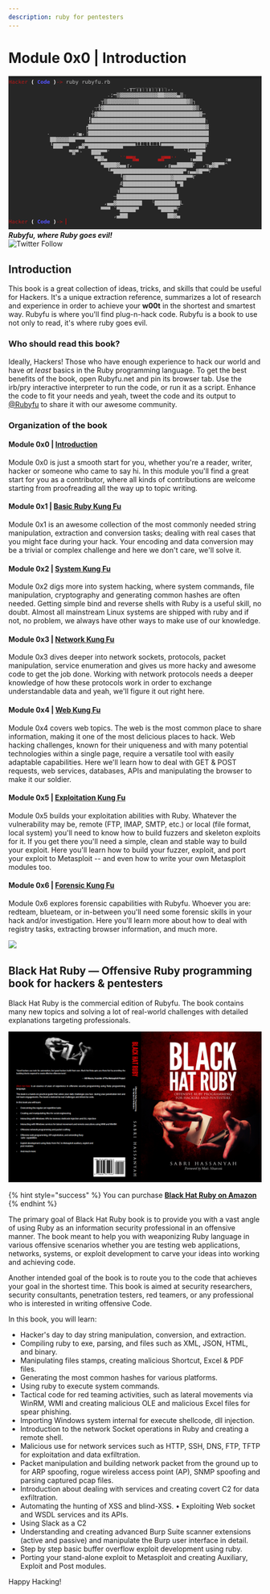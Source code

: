 ```yaml
---
description: ruby for pentesters
---
```


# Module 0x0 | Introduction

![](<.gitbook/assets/rubyfu (4) (1) (5).png>)\
_**Rubyfu, where Ruby goes evil!**_\
![Twitter Follow](https://img.shields.io/twitter/follow/Rubyfu.svg?style=social\&label=Follow\&style=plastic)

## Introduction

This book is a great collection of ideas, tricks, and skills that could be useful for Hackers. It's a unique extraction reference, summarizes a lot of research and experience in order to achieve your **w00t** in the shortest and smartest way. Rubyfu is where you'll find plug-n-hack code. Rubyfu is a book to use not only to read, it's where ruby goes evil.

### Who should read this book?

Ideally, Hackers! Those who have enough experience to hack our world and have _at least_ basics in the Ruby programming language. To get the best benefits of the book, open Rubyfu.net and pin its browser tab. Use the irb/pry interactive interpreter to run the code, or run it as a script. Enhance the code to fit your needs and yeah, tweet the code and its output to [@Rubyfu](https://twitter.com/rubyfu) to share it with our awesome community.

### Organization of the book

#### Module 0x0 | [Introduction](./)

Module 0x0 is just a smooth start for you, whether you're a reader, writer, hacker or someone who came to say hi. In this module you'll find a great start for you as a contributor, where all kinds of contributions are welcome starting from proofreading all the way up to topic writing.

#### Module 0x1 | [Basic Ruby Kung Fu](module-0x1-or-basic-ruby-kung-fu/)

Module 0x1 is an awesome collection of the most commonly needed string manipulation, extraction and conversion tasks; dealing with real cases that you might face during your hack. Your encoding and data conversion may be a trivial or complex challenge and here we don't care, we'll solve it.

#### Module 0x2 | [System Kung Fu](module-0x2-or-system-kung-fu/)

Module 0x2 digs more into system hacking, where system commands, file manipulation, cryptography and generating common hashes are often needed. Getting simple bind and reverse shells with Ruby is a useful skill, no doubt. Almost all mainstream Linux systems are shipped with ruby and if not, no problem, we always have other ways to make use of our knowledge.

#### Module 0x3 | [Network Kung Fu](module-0x3-or-network-kung-fu/)

Module 0x3 dives deeper into network sockets, protocols, packet manipulation, service enumeration and gives us more hacky and awesome code to get the job done. Working with network protocols needs a deeper knowledge of how these protocols work in order to exchange understandable data and yeah, we'll figure it out right here.

#### Module 0x4 | [Web Kung Fu](module-0x4-or-web-kung-fu/)

Module 0x4 covers web topics. The web is the most common place to share information, making it one of the most delicious places to hack. Web hacking challenges, known for their uniqueness and with many potential technologies within a single page, require a versatile tool with easily adaptable capabilities. Here we'll learn how to deal with GET & POST requests, web services, databases, APIs and manipulating the browser to make it our soldier.

#### Module 0x5 | [Exploitation Kung Fu](module-0x5-or-exploitation-kung-fu/)

Module 0x5 builds your exploitation abilities with Ruby. Whatever the vulnerability may be, remote (FTP, IMAP, SMTP, etc.) or local (file format, local system) you'll need to know how to build fuzzers and skeleton exploits for it. If you get there you'll need a simple, clean and stable way to build your exploit. Here you'll learn how to build your fuzzer, exploit, and port your exploit to Metasploit -- and even how to write your own Metasploit modules too.

#### Module 0x6 | [Forensic Kung Fu](module-0x6-or-forensic-kung-fu/)

Module 0x6 explores forensic capabilities with Rubyfu. Whoever you are: redteam, blueteam, or in-between you'll need some forensic skills in your hack and/or investigation. Here you'll learn more about how to deal with registry tasks, extracting browser information, and much more.

![](https://i.creativecommons.org/l/by-nc-sa/4.0/88x31.png)

## Black Hat Ruby **— Offensive Ruby programming book for hackers & pentesters**

Black Hat Ruby is the commercial edition of Rubyfu. The book contains many new topics and solving a lot of real-world challenges with detailed explanations targeting professionals.

![Black Hat Ruby cover](.gitbook/assets/bhr-cover.png)

{% hint style="success" %}
You can purchase [**Black Hat Ruby on Amazon**](https://www.amazon.com/dp/B08JHSF6GT)
{% endhint %}

The primary goal of Black Hat Ruby book is to provide you with a vast angle of using Ruby as an information security professional in an offensive manner. The book meant to help you with weaponizing Ruby language in various offensive scenarios whether you are testing web applications, networks, systems, or exploit development to carve your ideas into working and achieving code.

Another intended goal of the book is to route you to the code that achieves your goal in the shortest time. This book is aimed at security researchers, security consultants, penetration testers, red teamers, or any professional who is interested in writing offensive Code.

In this book, you will learn:

* Hacker's day to day string manipulation, conversion, and extraction.&#x20;
* Compiling ruby to exe, parsing, and files such as XML, JSON, HTML, and binary.&#x20;
* Manipulating files stamps, creating malicious Shortcut, Excel & PDF files.&#x20;
* Generating the most common hashes for various platforms.&#x20;
* Using ruby to execute system commands.&#x20;
* Tactical code for red teaming activities, such as lateral movements via WinRM, WMI and creating malicious OLE and malicious Excel files for spear phishing.&#x20;
* Importing Windows system internal for execute shellcode, dll injection.&#x20;
* Introduction to the network Socket operations in Ruby and creating a remote shell.&#x20;
* Malicious use for network services such as HTTP, SSH, DNS, FTP, TFTP for exploitation and data exfiltration.&#x20;
* Packet manipulation and building network packet from the ground up to for ARP spoofing, rogue wireless access point (AP), SNMP spoofing and parsing captured pcap files.&#x20;
* Introduction about dealing with services and creating covert C2 for data exfiltration.&#x20;
* Automating the hunting of XSS and blind-XSS. • Exploiting Web socket and WSDL services and its APIs.&#x20;
* Using Slack as a C2&#x20;
* Understanding and creating advanced Burp Suite scanner extensions (active and passive) and manipulate the Burp user interface in detail.&#x20;
* Step by step basic buffer overflow exploit development using ruby.&#x20;
* Porting your stand-alone exploit to Metasploit and creating Auxiliary, Exploit and Post modules.

Happy Hacking!
